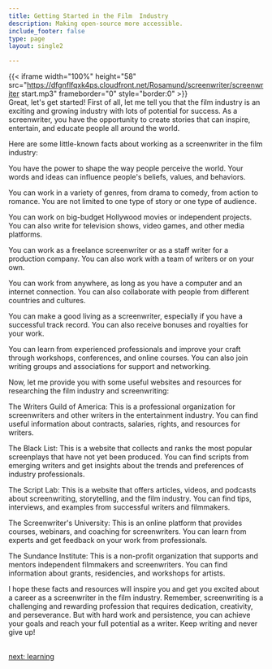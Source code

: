 ```yaml
---
title: Getting Started in the Film  Industry
description: Making open-source more accessible.
include_footer: false
type: page
layout: single2

---
```


{{< iframe width="100%" height="58" src="https://dfgnflfqxk4ps.cloudfront.net/Rosamund/screenwriter/screenwriter start.mp3" frameborder="0" style="border:0" >}}<br>
Great, let's get started! First of all, let me tell you that the film industry is an exciting and growing industry with lots of potential for success. As a screenwriter, you have the opportunity to create stories that can inspire, entertain, and educate people all around the world.

Here are some little-known facts about working as a screenwriter in the film industry:

You have the power to shape the way people perceive the world. Your words and ideas can influence people's beliefs, values, and behaviors.

You can work in a variety of genres, from drama to comedy, from action to romance. You are not limited to one type of story or one type of audience.

You can work on big-budget Hollywood movies or independent projects. You can also write for television shows, video games, and other media platforms.

You can work as a freelance screenwriter or as a staff writer for a production company. You can also work with a team of writers or on your own.

You can work from anywhere, as long as you have a computer and an internet connection. You can also collaborate with people from different countries and cultures.

You can make a good living as a screenwriter, especially if you have a successful track record. You can also receive bonuses and royalties for your work.

You can learn from experienced professionals and improve your craft through workshops, conferences, and online courses. You can also join writing groups and associations for support and networking.

Now, let me provide you with some useful websites and resources for researching the film industry and screenwriting:

The Writers Guild of America: This is a professional organization for screenwriters and other writers in the entertainment industry. You can find useful information about contracts, salaries, rights, and resources for writers.

The Black List: This is a website that collects and ranks the most popular screenplays that have not yet been produced. You can find scripts from emerging writers and get insights about the trends and preferences of industry professionals.

The Script Lab: This is a website that offers articles, videos, and podcasts about screenwriting, storytelling, and the film industry. You can find tips, interviews, and examples from successful writers and filmmakers.

The Screenwriter's University: This is an online platform that provides courses, webinars, and coaching for screenwriters. You can learn from experts and get feedback on your work from professionals.

The Sundance Institute: This is a non-profit organization that supports and mentors independent filmmakers and screenwriters. You can find information about grants, residencies, and workshops for artists.

I hope these facts and resources will inspire you and get you excited about a career as a screenwriter in the film industry. Remember, screenwriting is a challenging and rewarding profession that requires dedication, creativity, and perseverance. But with hard work and persistence, you can achieve your goals and reach your full potential as a writer. Keep writing and never give up!

<br>
<a href="https://insights.workdojos.com/screenwriter/learning">next: learning</a>
</p>